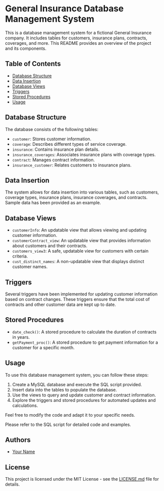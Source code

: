# General Insurance Database Management System

This is a database management system for a fictional General Insurance company. It includes tables for customers, insurance plans, contracts, coverages, and more. This README provides an overview of the project and its components.

## Table of Contents

- [Database Structure](#database-structure)
- [Data Insertion](#data-insertion)
- [Database Views](#database-views)
- [Triggers](#triggers)
- [Stored Procedures](#stored-procedures)
- [Usage](#usage)

## Database Structure

The database consists of the following tables:

- `customer`: Stores customer information.
- `coverage`: Describes different types of service coverage.
- `insurance`: Contains insurance plan details.
- `insurance_coverages`: Associates insurance plans with coverage types.
- `contract`: Manages contract information.
- `insurance_customer`: Relates customers to insurance plans.

## Data Insertion

The system allows for data insertion into various tables, such as customers, coverage types, insurance plans, insurance coverages, and contracts. Sample data has been provided as an example.

## Database Views

- `customerInfo`: An updatable view that allows viewing and updating customer information.
- `customerContract_view`: An updatable view that provides information about customers and their contracts.
- `customers_view3`: A safe, updatable view for customers with certain criteria.
- `cust_distinct_names`: A non-updatable view that displays distinct customer names.

## Triggers

Several triggers have been implemented for updating customer information based on contract changes. These triggers ensure that the total cost of contracts and other customer data are kept up to date.

## Stored Procedures

- `date_check()`: A stored procedure to calculate the duration of contracts in years.
- `getPayment_proc()`: A stored procedure to get payment information for a customer for a specific month.

## Usage

To use this database management system, you can follow these steps:

1. Create a MySQL database and execute the SQL script provided.
2. Insert data into the tables to populate the database.
3. Use the views to query and update customer and contract information.
4. Explore the triggers and stored procedures for automated updates and calculations.

Feel free to modify the code and adapt it to your specific needs.

Please refer to the SQL script for detailed code and examples.

## Authors

- [Your Name](https://github.com/yourusername)

## License

This project is licensed under the MIT License - see the [LICENSE.md](LICENSE.md) file for details.
